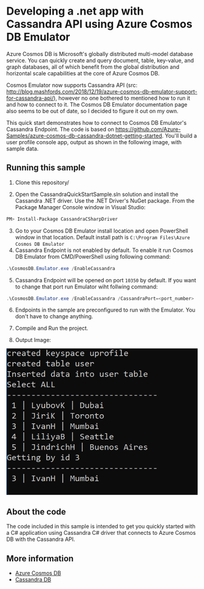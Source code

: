 # Developing a .net app with Cassandra API using Azure Cosmos DB Emulator
Azure Cosmos DB is Microsoft's globally distributed multi-model database service. You can quickly create and query document, table, key-value, and graph databases, all of which benefit from the global distribution and horizontal scale capabilities at the core of Azure Cosmos DB. 

Cosmos Emulator now supports Cassandra API (src: http://blog.mashfords.com/2018/12/19/azure-cosmos-db-emulator-support-for-cassandra-api/), however no one bothered to mentioned how to run it and how to connect to it. The Cosmos DB Emulator documentation page also seems to be out of date, so I decided to figure it out on my own.

This quick start demonstrates how to connect to Cosmos DB Emulator's Cassandra Endpoint. The code is based on https://github.com/Azure-Samples/azure-cosmos-db-cassandra-dotnet-getting-started. You'll build a user profile console app, output as shown in the following image, with sample data.

## Running this sample

1. Clone this repository/

2. Open the CassandraQuickStartSample.sln solution and install the Cassandra .NET driver. Use the .NET Driver's NuGet package. From the Package Manager Console window in Visual Studio:

```bash
PM> Install-Package CassandraCSharpDriver
```
3. Go to your Cosmos DB Emulator install location and open PowerShell window in that location. Default install path is `C:\Program Files\Azure Cosmos DB Emulator`
4. Cassandra Endpoint is not enabled by default. To enable it run Cosmos DB Emulator from CMD/PowerShell using following command: 
```powershell
.\CosmosDB.Emulator.exe /EnableCassandra
```
 5. Cassandra Endpoint will be opened on port `10350` by default. If you want to change that port run Emulator wiht follwing command:
 
 ```powershell
.\CosmosDB.Emulator.exe /EnableCassandra /CassandraPort=<port_number>
```
6. Endpoints in the sample are preconfigured to run with the Emulator. You don't have to change anything.
7. Compile and Run the project.

8. Output Image: 

![User Data](/img.PNG?raw=true "user data")

## About the code
The code included in this sample is intended to get you quickly started with a C# application using Cassandra C# driver that connects to Azure Cosmos DB with the Cassandra API.

## More information

- [Azure Cosmos DB](https://docs.microsoft.com/azure/cosmos-db/introduction)
- [Cassandra DB](http://cassandra.apache.org/)